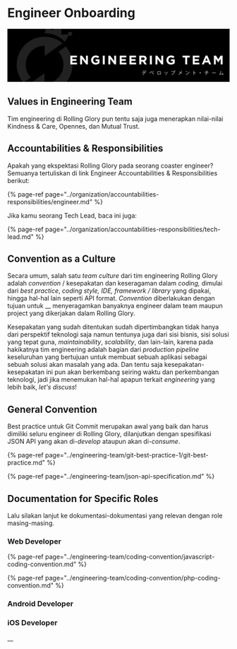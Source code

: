 # Engineer Onboarding



![Hai, selamat datang di halaman Engineer Onboarding.](../.gitbook/assets/masterdesign-69.png)

## Values in Engineering Team

Tim engineering di Rolling Glory pun tentu saja juga menerapkan nilai-nilai Kindness & Care, Opennes, dan Mutual Trust. 

## Accountabilities & Responsibilities

Apakah yang ekspektasi Rolling Glory pada seorang coaster engineer? Semuanya tertuliskan di link Engineer Accountabilities & Responsibilities berikut:

{% page-ref page="../organization/accountabilities-responsibilities/engineer.md" %}

Jika kamu seorang Tech Lead, baca ini juga:

{% page-ref page="../organization/accountabilities-responsibilities/tech-lead.md" %}

## Convention as a Culture

Secara umum, salah satu _team culture_ dari tim engineering Rolling Glory adalah _convention_ / kesepakatan dan keseragaman dalam _coding,_ dimulai dari _best practice_, _coding style, IDE, framework / library_ yang dipakai, hingga hal-hal lain seperti API format. _Convention_ diberlakukan dengan tujuan untuk __ menyeragamkan banyaknya engineer dalam team maupun project yang dikerjakan dalam Rolling Glory. 

Kesepakatan yang sudah ditentukan sudah dipertimbangkan tidak hanya dari perspektif teknologi saja namun tentunya juga dari sisi bisnis, sisi solusi yang tepat guna, _maintainability_, _scalability_, dan lain-lain, karena pada hakikatnya tim engineering adalah bagian dari _production_ _pipeline_ keseluruhan yang bertujuan untuk membuat sebuah aplikasi sebagai sebuah solusi akan masalah yang ada. Dan tentu saja kesepakatan-kesepakatan ini pun akan berkembang seiring waktu dan perkembangan teknologi, jadi jika menemukan hal-hal apapun terkait _engineering_ yang lebih baik, _let's discuss_!

## General Convention

Best practice untuk Git Commit merupakan awal yang baik dan harus dimiliki seluru engineer di Rolling Glory, dilanjutkan dengan spesifikasi JSON API yang akan di-_develop_ ataupun akan di-_consume_.

{% page-ref page="../engineering-team/git-best-practice-1/git-best-practice.md" %}

{% page-ref page="../engineering-team/json-api-specification.md" %}

## Documentation for Specific Roles

Lalu silakan lanjut ke dokumentasi-dokumentasi yang relevan dengan role masing-masing.

### Web Developer

{% page-ref page="../engineering-team/coding-convention/javascript-coding-convention.md" %}

{% page-ref page="../engineering-team/coding-convention/php-coding-convention.md" %}

### Android Developer

### iOS Developer







\_\_

